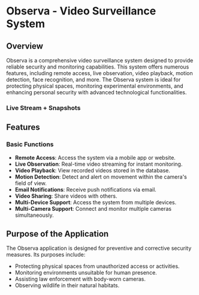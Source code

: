 # Observa - Video Surveillance System

## Overview

Observa is a comprehensive video surveillance system designed to provide reliable security and monitoring capabilities. This system offers numerous features, including remote access, live observation, video playback, motion detection, face recognition, and more. The Observa system is ideal for protecting physical spaces, monitoring experimental environments, and enhancing personal security with advanced technological functionalities.

### Live Stream + Snapshots

## Features

### Basic Functions

- **Remote Access**: Access the system via a mobile app or website.
- **Live Observation**: Real-time video streaming for instant monitoring.
- **Video Playback**: View recorded videos stored in the database.
- **Motion Detection**: Detect and alert on movement within the camera's field of view.
- **Email Notifications**: Receive push notifications via email.
- **Video Sharing**: Share videos with others.
- **Multi-Device Support**: Access the system from multiple devices.
- **Multi-Camera Support**: Connect and monitor multiple cameras simultaneously.

## Purpose of the Application

The Observa application is designed for preventive and corrective security measures. Its purposes include:

- Protecting physical spaces from unauthorized access or activities.
- Monitoring environments unsuitable for human presence.
- Assisting law enforcement with body-worn cameras.
- Observing wildlife in their natural habitats.


